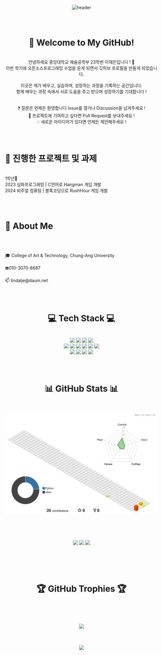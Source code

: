 <div align="center">

![header](https://capsule-render.vercel.app/api?type=Waving&height=300&text=Jae%20Eun&fontSize=80&animation=fadeIn&fontColor=FFFFFF)
<br><br><br><br>

# 👋 Welcome to My GitHub! 
<br>
안녕하세요 중앙대학교 예술공학부 23학번 이재은입니다 ! 🙌<br>
이번 학기에 오픈소스프로그래밍 수업을 듣게 되면서 깃허브 프로필을 만들게 되었습니다.
<br><br>
이곳은 제가 배우고, 실습하며, 성장하는 과정을 기록하는 공간입니다.<br>
함께 배우는 과정 속에서 서로 도움을 주고 받으며 성장하기를 기대합니다 !<br>
<br><br>
❓ 질문은 언제든 환영합니다 Issue를 열거나 Discussion을 남겨주세요 !<br>
🤝 프로젝트에 기여하고 싶다면 Pull Request를 보내주세요 !<br>
💡 새로운 아이디어가 있다면 언제든 제안해주세요 !<br>
<br><br><br>
</div>

# 🚀 진행한 프로젝트 및 과제
<br>
1학년🔽<br>
2023 심화프로그래밍 | C언어로 Hangman 게임 개발<br>
2024 비주얼 컴퓨팅   | 블록코딩으로 RushHour 게임 개발 <br>
<br><br><br>

# 📌 About Me
</div>
<br><br><br>
🎓 College of Art & Technology, Chung-Ang University<br><br>    ☎️010-3070-8687<br><br>    📫 lindalje@daum.net
<br><br><br><br>

<div align="center">
  
# 💻 Tech Stack 💻
<br>
<img src="https://img.shields.io/badge/Python-3776AB?style=flat-square&logo=Python&logoColor=white"/>
<img src="https://img.shields.io/badge/C-A8B9CC?style=flat-square&logo=C&logoColor=white"/>
<img src="https://img.shields.io/badge/c++-00599C?style=for-the-badge&logo=c%2B%2B&logoColor=white">
<img src="https://img.shields.io/badge/java-007396?style=flat-square&logo=java&logoColor=white"/>
<br>
<img src="https://img.shields.io/badge/Visual Studio-5C2D91?style=flat-square&logo=Visual Studio&logoColor=white"/>
<img src="https://img.shields.io/badge/Visual Studio Code-007ACC?style=flat-square&logo=Visual Studio Code&logoColor=white"/>
<img src="https://img.shields.io/badge/PyCharm-000000?style=flat-square&logo=PyCharm&logoColor=white"/>
<img src="https://img.shields.io/badge/Git-F05032?style=flat-square&logo=git&logoColor=white"/>
<img src="https://img.shields.io/badge/Google Colab-F9AB00?style=flat-square&logo=Google Colab&logoColor=white"/>
<img src="https://img.shields.io/badge/Linux-FCC624?style=flat-square&logo=linux&logoColor=black"/>
<br>
<img src="https://img.shields.io/badge/Adobe-FF0000?style=flat-square&logo=Adobe&logoColor=white"/>
<img src="https://img.shields.io/badge/Adobe Photoshop-31A8FF?style=flat-square&logo=Adobe Photoshop&logoColor=white"/>
<img src="https://img.shields.io/badge/Adobe Illustrator-FF9A00?style=flat-square&logo=Adobe Illustrator&logoColor=white"/>
<img src="https://img.shields.io/badge/Adobe Premiere Pro-9999FF?style=flat-square&logo=Adobe Premiere Pro&logoColor=white"/>
<br><br><br><br>

# 📊 GitHub Stats 📊
<br>

![](./profile-3d-contrib/profile-season-animate.svg)
</div>

<div align="center">

<br><br><br><br>
![](https://github-readme-stats.vercel.app/api?username=lindalje&theme=rose&hide_border=false&include_all_commits=true&count_private=true)
![](https://github-readme-streak-stats.herokuapp.com/?user=lindalje&theme=rose&hide_border=false)
![](https://github-readme-stats.vercel.app/api/top-langs/?username=lindalje&theme=rose&hide_border=false&include_all_commits=true&count_private=true&layout=compact)

<br><br><br><br>
# 🏆 GitHub Trophies 🏆
<br><br><br><br>
![](https://github-profile-trophy.vercel.app/?username=lindalje&theme=calm_pink&no-frame=false&no-bg=false&margin-w=4)
<br><br><br><br>
[![](https://visitcount.itsvg.in/api?id=lindalje&icon=7&color=5)](https://visitcount.itsvg.in)


</div>

